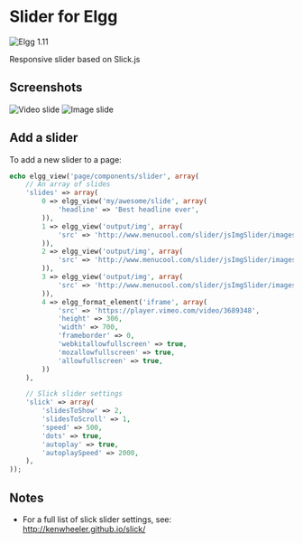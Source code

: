 Slider for Elgg
===============
![Elgg 1.11](https://img.shields.io/badge/Elgg-1.11.x-orange.svg?style=flat-square)

Responsive slider based on Slick.js

## Screenshots ##
![Video slide](https://raw.github.com/hypeJunction/elgg_slider/master/screenshots/slick.png "Slick Slider")
![Image slide](https://raw.github.com/hypeJunction/elgg_slider/master/screenshots/slick2.png "Slick Slider")


## Add a slider

To add a new slider to a page:

```php
echo elgg_view('page/components/slider', array(
	// An array of slides
	'slides' => array(
		0 => elgg_view('my/awesome/slide', array(
			'headline' => 'Best headline ever',
		)),
		1 => elgg_view('output/img', array(
			'src' => 'http://www.menucool.com/slider/jsImgSlider/images/image-slider-1.jpg',
		)),
		2 => elgg_view('output/img', array(
			'src' => 'http://www.menucool.com/slider/jsImgSlider/images/image-slider-2.jpg',
		)),
		3 => elgg_view('output/img', array(
			'src' => 'http://www.menucool.com/slider/jsImgSlider/images/image-slider-3.jpg',
		)),
		4 => elgg_format_element('iframe', array(
			'src' => 'https://player.vimeo.com/video/3689348',
			'height' => 306,
			'width' => 700,
			'frameborder' => 0,
			'webkitallowfullscreen' => true,
			'mozallowfullscreen' => true,
			'allowfullscreen' => true,
		))
	),

	// Slick slider settings
	'slick' => array(
		'slidesToShow' => 2,
		'slidesToScroll' => 1,
		'speed' => 500,
		'dots' => true,
		'autoplay' => true,
		'autoplaySpeed' => 2000,
	),
));
```

## Notes

* For a full list of slick slider settings, see:
http://kenwheeler.github.io/slick/




